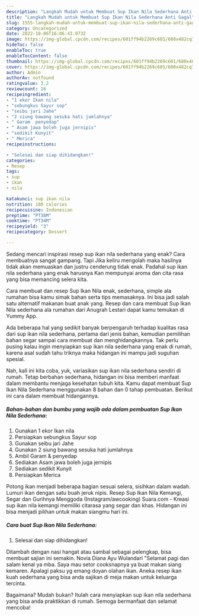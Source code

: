 ```yaml
---
description: "Langkah Mudah untuk Membuat Sup Ikan Nila Sederhana Anti Gagal"
title: "Langkah Mudah untuk Membuat Sup Ikan Nila Sederhana Anti Gagal"
slug: 1555-langkah-mudah-untuk-membuat-sup-ikan-nila-sederhana-anti-gagal
category: Uncategorized
date: 2022-10-06T16:06:43.973Z
image: https://img-global.cpcdn.com/recipes/601ff94b2269c601/680x482cq70/sup-ikan-nila-sederhana-foto-resep-utama.jpg
hideToc: false
enableToc: true
enableTocContent: false
thumbnail: https://img-global.cpcdn.com/recipes/601ff94b2269c601/680x482cq70/sup-ikan-nila-sederhana-foto-resep-utama.jpg
cover: https://img-global.cpcdn.com/recipes/601ff94b2269c601/680x482cq70/sup-ikan-nila-sederhana-foto-resep-utama.jpg
author: Admin
authorAv: notfound
ratingvalue: 3.2
reviewcount: 16
recipeingredient:
- "1 ekor Ikan nila"
- "sebungkus Sayur sop"
- "seibu jari Jahe"
- "2 siung bawang sesuka hati jumlahnya"
- " Garam  penyedap"
- " Asam jawa boleh juga jernipis"
- "sedikit Kunyit"
- " Merica"
recipeinstructions:

- "Selesai dan siap dihidangkan!"
categories:
- Resep
tags:
- sup
- ikan
- nila

katakunci: sup ikan nila 
nutrition: 180 calories
recipecuisine: Indonesian
preptime: "PT38M"
cooktime: "PT34M"
recipeyield: "3"
recipecategory: Dessert

---
```



Sedang mencari inspirasi resep sup ikan nila sederhana yang enak? Cara membuatnya sangat gampang. Tapi Jika keliru mengolah maka hasilnya tidak akan memuaskan dan justru cenderung tidak enak. Padahal sup ikan nila sederhana yang enak harusnya Kan mempunyai aroma dan cita rasa yang bisa memancing selera kita.


Cara membuat dan resep Sup Ikan Nila enak, sederhana, simple ala rumahan bisa kamu simak bahan serta tips memasaknya. Ini bisa jadi salah satu alternatif makanan buat anak yang. Resep dan cara membuat Sup Ikan Nila sederhana ala rumahan dari Anugrah Lestari dapat kamu temukan di Yummy App.

Ada beberapa hal yang sedikit banyak berpengaruh terhadap kualitas rasa dari sup ikan nila sederhana, pertama dari jenis bahan, kemudian pemilihan bahan segar sampai cara membuat dan menghidangkannya. Tak perlu pusing kalau ingin menyiapkan sup ikan nila sederhana yang enak di rumah, karena asal sudah tahu triknya maka hidangan ini mampu jadi suguhan spesial.


Nah, kali ini kita coba, yuk, variasikan sup ikan nila sederhana sendiri di rumah. Tetap berbahan sederhana, hidangan ini bisa memberi manfaat dalam membantu menjaga kesehatan tubuh kita. Kamu dapat membuat Sup Ikan Nila Sederhana menggunakan 8 bahan dan 0 tahap pembuatan. Berikut ini cara dalam membuat hidangannya.

<!--inarticleads1-->

##### Bahan-bahan dan bumbu yang wajib ada dalam pembuatan Sup Ikan Nila Sederhana:

1. Gunakan 1 ekor Ikan nila
1. Persiapkan sebungkus Sayur sop
1. Gunakan seibu jari Jahe
1. Gunakan 2 siung bawang sesuka hati jumlahnya
1. Ambil  Garam &amp; penyedap
1. Sediakan  Asam jawa boleh juga jernipis
1. Sediakan sedikit Kunyit
1. Persiapkan  Merica


Potong ikan menjadi beberapa bagian sesuai selera, sisihkan dalam wadah. Lumuri ikan dengan satu buah jeruk nipis. Resep Sup Ikan Nila Kemangi, Segar dan Gurihnya Menggoda (Instagram/awcooking) Suara.com - Kreasi sup ikan nila kemangi memiliki citarasa yang segar dan khas. Hidangan ini bisa menjadi pilihan untuk makan siangmu hari ini. 

<!--inarticleads2-->

##### Cara buat Sup Ikan Nila Sederhana:


1. Selesai dan siap dihidangkan!

Ditambah dengan nasi hangat atau sambal sebagai pelengkap, bisa membuat sajian ini semakin. Novia Diana Ayu Wulandari &#34;Selamat pagi dan salam kenal ya mba. Saya mau setor cooksnapnya ya buat makan siang kemaren. Apalagi paksu yg emang doyan olahan ikan. Aneka resep ikan kuah sederhana yang bisa anda sajikan di meja makan untuk keluarga tercinta. 

Bagaimana? Mudah bukan? Itulah cara menyiapkan sup ikan nila sederhana yang bisa anda praktikkan di rumah. Semoga bermanfaat dan selamat mencoba!
